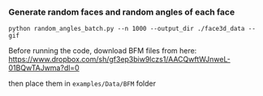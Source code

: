 
### Generate random faces and random angles of each face
```
python random_angles_batch.py --n 1000 --output_dir ./face3d_data --gif
```

Before running the code, download BFM files from here:
https://www.dropbox.com/sh/gf3ep3biw9lczs1/AACQwftWJnweL-01BQwTAJwma?dl=0

then place them in `examples/Data/BFM` folder
